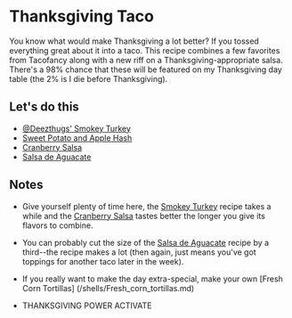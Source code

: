 Thanksgiving Taco
=================

You know what would make Thanksgiving a lot better? If you tossed everything great about it into a taco. This recipe combines a few favorites from Tacofancy along with a new riff on a Thanksgiving-appropriate salsa. There's a 98% chance that these will be featured on my Thanksgiving day table (the 2% is I die before Thanksgiving).

Let's do this
-------------

* [@Deezthugs' Smokey Turkey](/base_layers/smokey_turkey.md)
* [Sweet Potato and Apple Hash](/sweet_potato_and_apple_hash.md)
* [Cranberry Salsa](/condiments/cranberry_salsa.md)
* [Salsa de Aguacate](/condiments/salsa_de_aguacate.md)

Notes
-----

* Give yourself plenty of time here, the [Smokey Turkey](/base_layers/smokey_turkey.md) recipe takes a while and the [Cranberry Salsa](/condiments/salsa_de_aguacate.md) tastes better the longer you give its flavors to combine.

* You can probably cut the size of the [Salsa de Aguacate](/condiments/salsa_de_aguacate.md) recipe by a third--the recipe makes a lot (then again, just means you've got toppings for another taco later in the week).

* If you really want to make the day extra-special, make your own [Fresh Corn Tortillas] (/shells/Fresh_corn_tortillas.md)

* THANKSGIVING POWER ACTIVATE